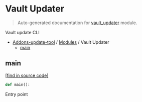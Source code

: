 # Vault Updater

> Auto-generated documentation for [vault_updater](https://github.com/alchem1ster/AddOns-Update-Tool/blob/master/vault_updater.py) module.

Vault update CLI

- [Addons-update-tool](README.md#addons-update-tool) / [Modules](MODULES.md#addons-update-tool-modules) / Vault Updater
    - [main](#main)

## main

[[find in source code]](https://github.com/alchem1ster/AddOns-Update-Tool/blob/master/vault_updater.py#L26)

```python
def main():
```

Entry point
